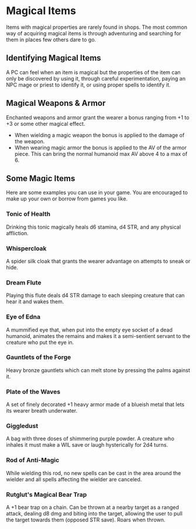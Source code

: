 # Magical Items
Items with magical properties are rarely found in shops. The most common way of acquiring magical items is through adventuring and searching for them in places few others dare to go.
## Identifying Magical Items
A PC can feel when an item is magical but the properties of the item can only be discovered by using it, through careful experimentation, paying an NPC mage or priest to identify it, or using proper spells to identify it.
## Magical Weapons & Armor
Enchanted weapons and armor grant the wearer a bonus ranging from +1 to +3 or some other magical effect.
- When wielding a magic weapon the bonus is applied to the damage of the weapon.
- When wearing magic armor the bonus is applied to the AV of the armor piece. This can bring the normal humanoid max AV above 4 to a max of 6.
## Some Magic Items
Here are some examples you can use in your game. You are encouraged to make up your own or borrow from games you like.
### Tonic of Health
Drinking this tonic magically heals d6 stamina, d4 STR, and any physical affliction.
### Whispercloak
A spider silk cloak that grants the wearer advantage on attempts to sneak or hide.
### Dream Flute
Playing this flute deals d4 STR damage to each sleeping creature that can hear it and wakes them.
### Eye of Edna
A mummified eye that, when put into the empty eye socket of a dead humanoid, animates the remains and makes it a semi-sentient servant to the creature who put the eye in.
### Gauntlets of the Forge
Heavy bronze gauntlets which can melt stone by pressing the palms against it.
### Plate of the Waves
A set of finely decorated +1 heavy armor made of a blueish metal that lets its wearer breath underwater.
### Giggledust
A bag with three doses of shimmering purple powder. A creature who inhales it must make a WIL save or laugh hysterically for 2d4 turns.
### Rod of Anti-Magic
While wielding this rod, no new spells can be cast in the area around the wielder and all spells affecting the wielder are canceled.
### Rutglut's Magical Bear Trap
A +1 bear trap on a chain. Can be thrown at a nearby target as a ranged attack, dealing d8 dmg and biting into the target, allowing the user to pull the target towards them (opposed STR save). Roars when thrown.